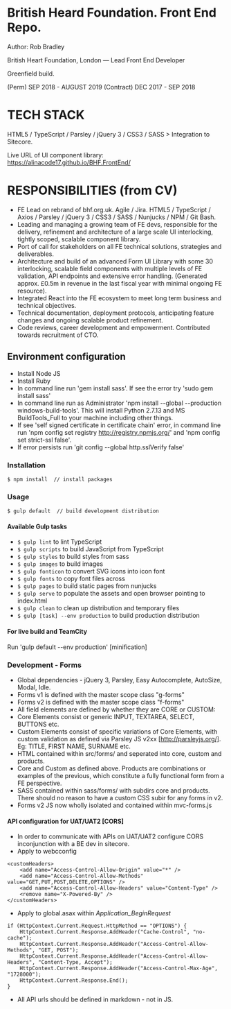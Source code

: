 # British Heard Foundation. Front End Repo. 

Author: Rob Bradley

British Heart Foundation, London — Lead Front End Developer 

Greenfield build.

(Perm) SEP 2018 - AUGUST 2019
(Contract) DEC 2017 - SEP 2018

# TECH STACK

HTML5 / TypeScript / Parsley / jQuery 3 / CSS3 / SASS > Integration to Sitecore. 

Live URL of UI component library: https://alinacode17.github.io/BHF.FrontEnd/


# RESPONSIBILITIES (from CV)

- FE Lead on rebrand of bhf.org.uk. Agile / Jira. HTML5 / TypeScript / Axios / Parsley / jQuery 3 /
CSS3 / SASS / Nunjucks / NPM / Git Bash.
- Leading and managing a growing team of FE devs, responsible for the delivery, refinement and
architecture of a large scale UI interlocking, tightly scoped, scalable component library.
- Port of call for stakeholders on all FE technical solutions, strategies and deliverables.
- Architecture and build of an advanced Form UI Library with some 30 interlocking, scalable field
components with multiple levels of FE validation, API endpoints and extensive error handling.
(Generated approx. £0.5m in revenue in the last fiscal year with minimal ongoing FE resource).
- Integrated React into the FE ecosystem to meet long term business and technical objectives.
- Technical documentation, deployment protocols, anticipating feature changes and ongoing
scalable product refinement.
- Code reviews, career development and empowerment. Contributed towards recruitment of
CTO.


## Environment configuration
* Install Node JS
* Install Ruby
* In command line run 'gem install sass'. If see the error try 'sudo gem install sass'
* In command line run as Administrator 'npm install --global --production windows-build-tools'. This will install Python 2.7.13 and MS BuildTools_Full to your machine including other things. 
* If see 'self signed certificate in certificate chain' error, in command line run 'npm config set registry http://registry.npmjs.org/' and 'npm config set strict-ssl false'.
* If error persists run 'git config --global http.sslVerify false' 

### Installation
```
$ npm install  // install packages
```

### Usage
```
$ gulp default  // build development distribution
```

#### Available Gulp tasks
- `$ gulp lint` to lint TypeScript
- `$ gulp scripts` to build JavaScript from TypeScript
- `$ gulp styles` to build styles from sass
- `$ gulp images` to build images
- `$ gulp fonticon` to convert SVG icons into icon font
- `$ gulp fonts` to copy font files across
- `$ gulp pages` to build static pages from nunjucks
- `$ gulp serve` to populate the assets and open browser pointing to index.html
- `$ gulp clean` to clean up distribution and temporary files
- `$ gulp [task] --env production` to build production distribution

#### For live build and TeamCity
Run 'gulp default --env production' [minification]

### Development - Forms
* Global dependencies - jQuery 3, Parsley, Easy Autocomplete, AutoSize, Modal, Idle.
* Forms v1 is defined with the master scope class "g-forms"
* Forms v2 is defined with the master scope class "f-forms"
* All field elements are defined by whether they are CORE or CUSTOM:
* Core Elements consist or generic INPUT, TEXTAREA, SELECT, BUTTONS etc.
* Custom Elements consist of specific variations of Core Elements, with custom validation as defined via Parsley JS v2xx [http://parsleyjs.org/]. Eg: TITLE, FIRST NAME, SURNAME etc.
* HTML contained within src/forms/ and seperated into core, custom and products.
* Core and Custom as defined above. Products are combinations or examples of the previous, which constitute a fully functional form from a FE perspective.
* SASS contained within sass/forms/ with subdirs core and products. There should no reason to have a custom CSS subir for any forms in v2.
* Forms v2 JS now wholly isolated and contained within mvc-forms.js 

#### API configuration for UAT/UAT2 [CORS]
* In order to communicate with APIs on UAT/UAT2 configure CORS inconjunction with a BE dev in sitecore.
* Apply to webcconfig
```
<customHeaders>
    <add name="Access-Control-Allow-Origin" value="*" />
    <add name="Access-Control-Allow-Methods" value="GET,PUT,POST,DELETE,OPTIONS" />
    <add name="Access-Control-Allow-Headers" value="Content-Type" />
    <remove name="X-Powered-By" />
</customHeaders>
```
* Apply to global.asax within *Application_BeginRequest*
```
if (HttpContext.Current.Request.HttpMethod == "OPTIONS") {
    HttpContext.Current.Response.AddHeader("Cache-Control", "no-cache");
    HttpContext.Current.Response.AddHeader("Access-Control-Allow-Methods", "GET, POST");
    HttpContext.Current.Response.AddHeader("Access-Control-Allow-Headers", "Content-Type, Accept");
    HttpContext.Current.Response.AddHeader("Access-Control-Max-Age", "1728000");
    HttpContext.Current.Response.End();
}
```
* All API urls should be defined in markdown - not in JS.
